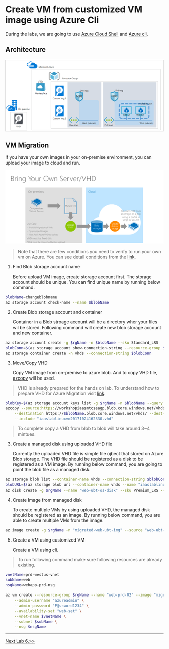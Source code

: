# Create VM from customized VM image using Azure Cli
During the labs, we are going to use [Azure Cloud Shell](https://docs.microsoft.com/en-us/azure/cloud-shell/overview) and  [Azure cli](https://azure.github.io/projects/clis/).

## Architecture 
![alt text](/3.%20Hands%20on%20Labs/images/3.5.png)

## VM Migration
If you have your own images in your on-premise environment, you can upload your image to cloud and run. 

![](./images/3.5.2.png)

> Note that there are few conditions you need to verify to run your own vm on Azure. You can see detail conditions from the [link](https://docs.microsoft.com/en-us/azure/virtual-machines/linux/create-upload-generic).

1. Find Blob storage account name

    Before upload VM image, create storage account first. The storage account should be unique. You can find unique name by running below command.

```bash
blobName=changeblobname
az storage account check-name --name $blobName
```
2. Create Blob storage account and container

    Container in a Blob stroage account will be a directory wher your files wil be stored. Following command will create new blob storage account and new container. 
    
```bash
az storage account create -g $rgName -n $blobName --sku Standard_LRS
blobConn=$(az storage account show-connection-string --resource-group $rgName --name $blobName  --output tsv)
az storage container create -n vhds --connection-string $blobConn
```

3. Move/Copy VHD

    Copy VM image from on-premise to azure blob. And to copy VHD file, [azcopy](https://docs.microsoft.com/en-us/azure/storage/common/storage-use-azcopy-linux?toc=%2fazure%2fstorage%2fblobs%2ftoc.json) will be used. 

> VHD is already prepared for the hands on lab. To understand how to prepare VHD for Azure Migration visit [link](https://docs.microsoft.com/en-us/azure/virtual-machines/linux/create-upload-generic).

```bash
blobKey=$(az storage account keys list -g $rgName -n $blobName --query [].[value][0] --output tsv)
azcopy --source:https://workshopiaasmtcseagp.blob.core.windows.net/vhds/ --source-key "9cAiVFEmnOXJ/gYQ1DDOrtjrQDN1CevGQ3OfX+sL/QMoMPaZ2ti3zUy2Od60wAmYcNp4nlMQ872HSPnPLOaYhg==" \
    --destination https://$blobName.blob.core.windows.net/vhds/ --dest-key $blobKey \
    --include "iaaslablinuxvm20171024162330.vhd"
```

> To complete copy a VHD from blob to blob will take around 3~4 mintues.

3. Create a managed disk using uploaded VHD file

    Currently the uploaded VHD file is simple file ojbect that stored on Azure Blob storage. The VHD file should be registered as a disk to be registered as a VM image. By running below command, you are going to point the blob file as a managed disk.

```bash
az storage blob list --container-name vhds --connection-string $blobConn --output table
blobURL=$(az storage blob url --container-name vhds --name "iaaslablinuxvm20171024162330.vhd" --connection-string $blobConn --output tsv)
az disk create -g $rgName --name "web-ubt-os-disk" --sku Premium_LRS --source $blobURL
```

4. Create Image from managed disk 

    To create multiple VMs by using uploaded VHD, the managed disk should be registered as an image. By running below command, you are able to create multiple VMs from the image.

```bash
az image create -g $rgName -n "migrated-web-ubt-img" --source "web-ubt-os-disk" --os-type linux
```

5. Create a VM using customized VM

    Create a VM using cli.   

> To run following command make sure following resources are already existing.
```bash
vnetName=prd-westus-vnet
subName=web
nsgName=webapp-prd-nsg
```

```bash
az vm create --resource-group $rgName --name "web-prd-02" --image "migrated-web-ubt-img" \
    --admin-username "azureadmin" \
    --admin-password "P@ssword1234" \
    --availability-set "web-set" \
    --vnet-name $vnetName \
    --subnet $subName \
    --nsg $nsgName
```

---

[Next Lab 6.>>](https://github.com/xlegend1024/az-infra-wrkshp-101/tree/master/3.%20Hands%20on%20Labs/3.6.%20Application%20Gateway)